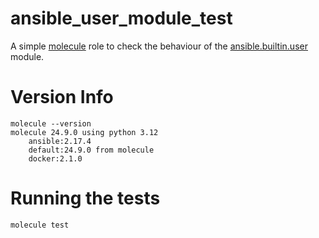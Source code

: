 # ansible_user_module_test

A simple [molecule](https://ansible.readthedocs.io/projects/molecule/) role to check the behaviour of the [ansible.builtin.user](https://docs.ansible.com/ansible/latest/collections/ansible/builtin/user_module.html) module.

# Version Info

```
molecule --version
molecule 24.9.0 using python 3.12
    ansible:2.17.4
    default:24.9.0 from molecule
    docker:2.1.0
```

# Running the tests

```bash
molecule test
```